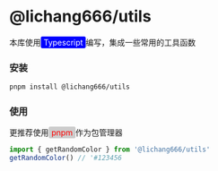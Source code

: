 # @lichang666/utils

本库使用<span style="padding:2px 5px;border-radius:3px;background-color:blue;color:white">Typescript</span>编写，集成一些常用的工具函数

### 安装

```bash
pnpm install @lichang666/utils
```

### 使用

更推荐使用<span style="padding:2px 5px;border-radius:3px;background-color:#ccc;color:red">pnpm</span>作为包管理器

```ts
import { getRandomColor } from '@lichang666/utils'
getRandomColor() // '#123456
```
